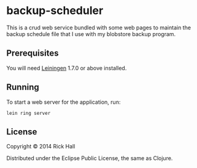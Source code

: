 ﻿# backup-scheduler

This is a crud web service bundled with some web pages to maintain the backup schedule file that I use with my blobstore backup program.  

## Prerequisites

You will need [Leiningen][1] 1.7.0 or above installed.

[1]: https://github.com/technomancy/leiningen

## Running

To start a web server for the application, run:

    lein ring server  

## License

Copyright © 2014 Rick Hall  

Distributed under the Eclipse Public License, the same as Clojure.  


